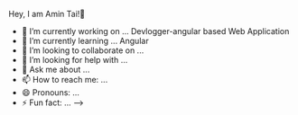 Hey, I am Amin Tai!👋

- 🔭 I’m currently working on ... Devlogger-angular based Web Application 
- 🌱 I’m currently learning ... Angular
- 👯 I’m looking to collaborate on ...
- 🤔 I’m looking for help with ...
- 💬 Ask me about ...
- 📫 How to reach me: ...
- 😄 Pronouns: ...
- ⚡ Fun fact: ...
-->
